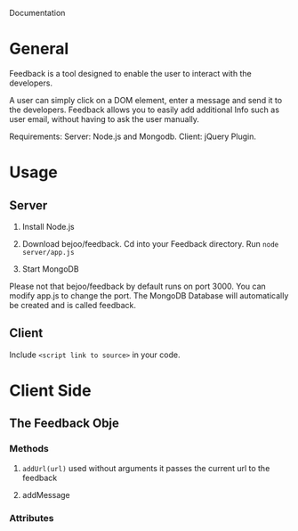 Documentation

# General

Feedback is a tool designed to enable the user to interact with the
developers.

A user can simply click on a DOM element, enter a message and send it to
the developers. Feedback allows you to easily add additional Info such
as user email, without having to ask the user manually.

Requirements: Server: Node.js and Mongodb. Client: jQuery Plugin.

# Usage

## Server

1.  Install Node.js

2.  Download bejoo/feedback. Cd into your Feedback directory. Run
    `node server/app.js`

3.  Start MongoDB

Please not that bejoo/feedback by default runs on port 3000. You can
modify app.js to change the port. The MongoDB Database will
automatically be created and is called feedback.

## Client

Include `<script link to source>` in your code.

# Client Side

## The Feedback Obje

### Methods

1.  `addUrl(url)` used without arguments it passes the current url to
    the feedback

2.  addMessage

### Attributes
